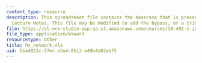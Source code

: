 ```yaml
---
content_type: resource
description: This spreadsheet file contains the basecase that is presented in the
  Lecture Notes. This file may be modified to add the bypass, or a trim heat exchanger.
file: https://ol-ocw-studio-app-qa.s3.amazonaws.com/courses/10-492-1-integrated-chemical-engineering-topics-i-process-control-by-design-fall-2004/6ba4821c57eca3a48b13e49b4e82ebf5_hx_network.xls
file_type: application/msword
resourcetype: Other
title: hx_network.xls
uid: 6ba4821c-57ec-a3a4-8b13-e49b4e82ebf5
---
```

